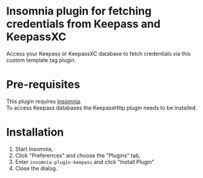 # Insomnia plugin for fetching credentials from Keepass and KeepassXC
Access your Keepass or KeepassXC database to fetch credentials via this custom template tag plugin.

# Pre-requisites
This plugin requires [Insomnia](https://insomnia.rest/).  
To access Keepass databases the KeepassHttp plugin needs to be installed.

# Installation
1. Start Insomnia,
2. Click "Preferences" and choose the "Plugins" tab,
3. Enter `insomnia-plugin-keepass` and click "Install Plugin"
4. Close the dialog.
